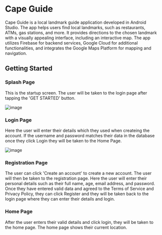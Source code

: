 # Cape Guide
Cape Guide is a local landmark guide application developed in Android Studio. The app helps users find local landmarks, such as restaurants, ATMs, gas stations, and more. It provides directions to the chosen landmark with a visually appealing interface, including an interactive map. The app utilizes Firebase for backend services, Google Cloud for additional functionalities, and integrates the Google Maps Platform for mapping and navigation.

## Getting Started

### Splash Page
This is the startup screen. The user will be taken to the login page after tapping the 'GET STARTED' button.

![image](https://github.com/basgbasg/test/assets/133644970/5b082041-5a44-4e4e-97ad-9ea0f3413ae9)

### Login Page
Here the user will enter their details which they used when createing the account. If the username and password matches their data in the database once they click Login they will be taken to the Home Page. 

![image](https://github.com/basgbasg/test/assets/133644970/fd1d58be-984d-461d-a95c-f0c4157af827)

### Registration Page
The user can click 'Create an account' to create a new account. The user will then be taken to the registration page. Here the user will enter their personal details such as their full name, age, email address, and password. Once they have entered valid data and agreed to the Terms of Service and Privacy Policy, they can click Register and they will be taken back to the login page where they can enter their details and login.  

### Home Page
After the user enters their valid details and click login, they will be taken to the home page. The home page shows their current location. 

### 

